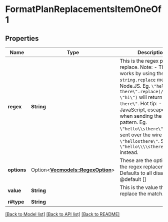 # FormatPlanReplacementsItemOneOf1

## Properties

Name | Type | Description | Notes
------------ | ------------- | ------------- | -------------
**regex** | **String** | This is the regex pattern to replace.  Note: - This works by using the `string.replace` method in Node.JS. Eg. `\"hello there\".replace(/hello/g, \"hi\")` will return `\"hi there\"`.  Hot tip: - In JavaScript, escape `\\` when sending the regex pattern. Eg. `\"hello\\sthere\"` will be sent over the wire as `\"hellosthere\"`. Send `\"hello\\\\sthere\"` instead. | 
**options** | Option<[**Vec<models::RegexOption>**](RegexOption.md)> | These are the options for the regex replacement. Defaults to all disabled.  @default [] | [optional]
**value** | **String** | This is the value that will replace the match. | 
**r#type** | **String** |  | 

[[Back to Model list]](../README.md#documentation-for-models) [[Back to API list]](../README.md#documentation-for-api-endpoints) [[Back to README]](../README.md)


